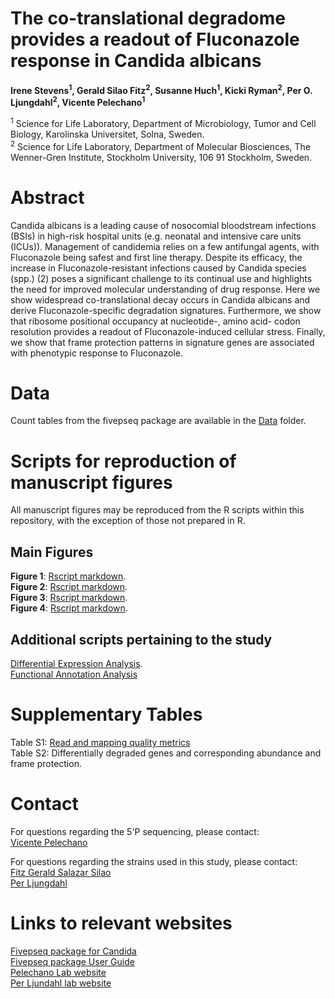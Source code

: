 # **The co-translational degradome provides a readout of Fluconazole response in Candida albicans**

**Irene Stevens<sup>1</sup>, Gerald Silao Fitz<sup>2</sup>, Susanne Huch<sup>1</sup>, Kicki Ryman<sup>2</sup>, Per O. Ljungdahl<sup>2</sup>, Vicente Pelechano<sup>1</sup>**


<sup>1</sup> Science for Life Laboratory, Department of Microbiology, Tumor and Cell Biology, Karolinska Universitet, Solna, Sweden.     
<sup>2</sup> Science for Life Laboratory, Department of Molecular Biosciences, The Wenner-Gren Institute, Stockholm University, 106 91 Stockholm, Sweden. 


# **Abstract**
Candida albicans is a leading cause of nosocomial bloodstream infections (BSIs) in high-risk hospital units (e.g. neonatal and intensive care units (ICUs)). Management of candidemia relies on a few antifungal agents, with Fluconazole being safest and first line therapy. Despite its efficacy, the increase in Fluconazole-resistant infections caused by Candida species (spp.) (2) poses a significant challenge to its continual use and highlights the need for improved molecular understanding of drug response. Here we show widespread co-translational decay occurs in Candida albicans and derive Fluconazole-specific degradation signatures. Furthermore, we show that ribosome positional occupancy at nucleotide-, amino acid- codon resolution provides a readout of Fluconazole-induced cellular stress. Finally, we show that frame protection patterns in signature genes are associated with phenotypic response to Fluconazole.

# **Data**
Count tables from the fivepseq package are available in the [Data](https://github.com/irenestevens8/Candida_degradome/tree/main/Data) folder. 

# **Scripts for reproduction of manuscript figures**
All manuscript figures may be reproduced from the R scripts within this repository, with the exception of those not prepared in R.


## **Main Figures**

**Figure 1**: [Rscript markdown](https://github.com/irenestevens8/Candida_degradome).    
**Figure 2**: [Rscript markdown](https://github.com/irenestevens8/Candida_degradome).  
**Figure 3**: [Rscript markdown](https://github.com/irenestevens8/Candida_degradome).                    
**Figure 4**: [Rscript markdown](https://github.com/irenestevens8/Candida_degradome).    

## **Additional scripts pertaining to the study**

[Differential Expression Analysis](https://github.com/irenestevens8/Candida_degradome).                   
[Functional Annotation Analysis](https://david.ncifcrf.gov/)

# **Supplementary Tables** 

Table S1: [Read and mapping quality metrics](https://github.com/irenestevens8/Candida_degradome/tree/main/Supplementary%20Tables/Table%20S1.xlsx)                                      
Table S2: Differentially degraded genes and corresponding abundance and frame protection.

# **Contact** 
For questions regarding the 5'P sequencing, please contact:                                        
[Vicente Pelechano](vicente.pelechano.garcia@ki.se)   

For questions regarding the strains used in this study, please contact:                      
[Fitz Gerald Salazar Silao](fitzgerald.silao@su.se)                               
[Per Ljungdahl](per.ljungdahl@su.se)                          

# **Links to relevant websites** 
[Fivepseq package for Candida ](https://github.com/irenestevens8/fivepseq/tree/Candida)           
[Fivepseq package User Guide](https://fivepseq.readthedocs.io/en/latest/)                             
[Pelechano Lab website](https://pelechanolab.com/)                     
[Per Ljundahl lab website ](https://www.scilifelab.se/researchers/per-o-ljungdahl/)            
